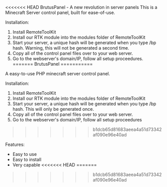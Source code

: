 <<<<<<< HEAD
BrutusPanel - A new revolution in server panels
This is a Minecraft Server control panel, built for ease-of-use.

Installation:
1. Install RemoteToolKit
2. Install our RTK module into the modules folder of RemoteToolKit
3. Start your server, a unique hash will be generated when you type /bp hash. Warning, this will not be generated a second time.
4. Copy all of the control panel files over to your web server.
5. Go to the webserver's domain/IP, follow all setup proceedures.
=======
BrutusPanel
===========

A easy-to-use PHP minecraft server control panel.

Installation: <br />
1. Install RemoteToolKit <br />
2. Install our RTK module into the modules folder of RemoteToolKit <br />
3. Start your server, a unique hash will be generated when you type /bp hash. This will only be generated once. <br />
4. Copy all of the control panel files over to your web server. <br />
5. Go to the webserver's domain/IP, follow all setup proceedures
>>>>>>> b1dcb65d81683aeea4a51d73342af090e96e40ad

Features:
- Easy to use
- Easy to install
- Very capable
<<<<<<< HEAD
=======


>>>>>>> b1dcb65d81683aeea4a51d73342af090e96e40ad
